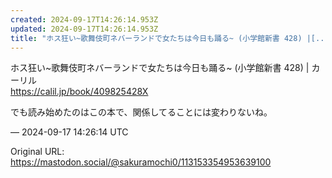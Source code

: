 ```yaml
---
created: 2024-09-17T14:26:14.953Z
updated: 2024-09-17T14:26:14.953Z
title: "ホス狂い~歌舞伎町ネバーランドで女たちは今日も踊る~ (小学館新書 428) |[...]"
---
```


<p>ホス狂い~歌舞伎町ネバーランドで女たちは今日も踊る~ (小学館新書 428) | カーリル<br /><a href="https://calil.jp/book/409825428X" target="_blank" rel="nofollow noopener" translate="no"><span class="invisible">https://</span><span class="">calil.jp/book/409825428X</span><span class="invisible"></span></a></p><p>でも読み始めたのはこの本で、関係してることには変わりないね。</p>

&mdash; 2024-09-17 14:26:14 UTC

Original URL: https://mastodon.social/@sakuramochi0/113153354953639100
